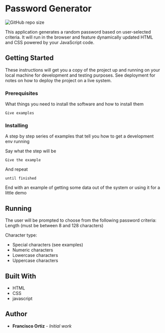 # Password Generator
![GitHub repo size](https://img.shields.io/github/repo-size/ffortizn/password-generator)

This application generates a random password based on user-selected criteria. It will run in the browser and feature dynamically updated HTML and CSS powered by your JavaScript code.

## Getting Started

These instructions will get you a copy of the project up and running on your local machine for development and testing purposes. See deployment for notes on how to deploy the project on a live system.

### Prerequisites

What things you need to install the software and how to install them

```
Give examples
```

### Installing

A step by step series of examples that tell you how to get a development env running

Say what the step will be

```
Give the example
```

And repeat

```
until finished
```

End with an example of getting some data out of the system or using it for a little demo

## Running

The user will be prompted to choose from the following password criteria:
Length (must be between 8 and 128 characters)

Character type:
* Special characters (see examples)
* Numeric characters
* Lowercase characters
* Uppercase characters

## Built With

* HTML
* CSS
* javascript

## Author

* **Francisco Ortiz** - *Initial work*

